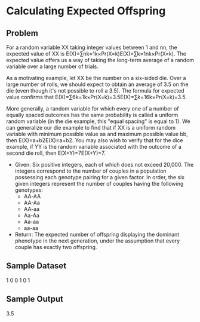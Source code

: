 # Calculating Expected Offspring
## Problem
For a random variable XX taking integer values between 1 and nn, the expected value of XX is E(X)=∑nk=1k×Pr(X=k)E(X)=∑k=1nk×Pr(X=k). The expected value offers us a way of taking the long-term average of a random variable over a large number of trials.

As a motivating example, let XX be the number on a six-sided die. Over a large number of rolls, we should expect to obtain an average of 3.5 on the die (even though it's not possible to roll a 3.5). The formula for expected value confirms that E(X)=∑6k=1k×Pr(X=k)=3.5E(X)=∑k=16k×Pr(X=k)=3.5.

More generally, a random variable for which every one of a number of equally spaced outcomes has the same probability is called a uniform random variable (in the die example, this "equal spacing" is equal to 1). We can generalize our die example to find that if XX is a uniform random variable with minimum possible value aa and maximum possible value bb, then E(X)=a+b2E(X)=a+b2. You may also wish to verify that for the dice example, if YY is the random variable associated with the outcome of a second die roll, then E(X+Y)=7E(X+Y)=7.
* Given: Six positive integers, each of which does not exceed 20,000. The integers correspond to the number of couples in a population possessing each genotype pairing for a given factor. In order, the six given integers represent the number of couples having the following genotypes:
  * AA-AA
  * AA-Aa
  * AA-aa
  * Aa-Aa
  * Aa-aa
  * aa-aa
* Return: The expected number of offspring displaying the dominant phenotype in the next generation, under the assumption that every couple has exactly two offspring.

## Sample Dataset
1 0 0 1 0 1

## Sample Output
3.5



